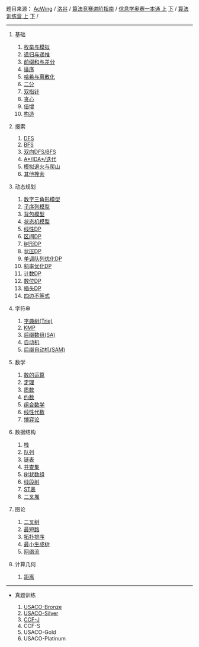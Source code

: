 题目来源：
[AcWing](https://www.acwing.com/) / [洛谷](https://www.luogu.com.cn/training/list) / [算法竞赛进阶指南](https://github.com/lydrainbowcat/tedukuri) / [信息学奥赛一本通 上](http://ybt.ssoier.cn:8088/index.php) [下](https://www.maxuetang.cn/course/285-list.html) / [算法训练营 上](https://vjudge.net/article/2652) [下](https://vjudge.net/article/2642) / 

---

1. 基础
   1. [枚举与模拟](./Content/1%20基础/)
   2. [递归与递推](./Content/1%20基础/递归.html)
   3. [前缀和与差分](./Content/1%20基础/前缀和.html)
   4. [排序]()
   5. [哈希与离散化]()
   6. [二分]()
   7. [双指针]()
   8. [贪心]()
   9. [倍增]()
   10. [构造]()

2. 搜索
   1. [DFS]()
   2. [BFS]()
   3. [双向DFS/BFS]()
   4. [A*/IDA*/迭代]()
   5. [模拟退火与爬山]()
   6. [其他搜索]()

3. 动态规划
   1. [数字三角形模型]()
   2. [子序列模型]()
   3. [背包模型]()
   4. [状态机模型](./Content/3%20动态规划/状态机模型.html)
   5. [线性DP]()
   6. [区间DP]()
   7. [树形DP]()
   8. [状压DP](./Content/3%20动态规划/状压DP.html)
   9. [单调队列优化DP]()
   10. [斜率优化DP]()
   11. [计数DP]()
   12. [数位DP]()
   13. [插头DP]()
   14. [四边不等式]()
   
4. 字符串
   1. [字典树(Trie)]()
   2. [KMP]()
   3. [后缀数组(SA)]()
   4. [自动机]()
   5. [后缀自动机(SAM)]()

5. 数学
   1. [数的运算](./Content/5%20数学/数的运算.html)
   2. [定理](./Content/5%20数学/定理.html)
   3. [质数](./Content/5%20数学/质数.html)
   4. [约数]()
   5. [组合数学]()
   6. [线性代数]()
   7. [博弈论]()
   
6. 数据结构
   1. [栈]()
   2. [队列]()
   3. [链表]()
   4. [并查集]()
   5. [树状数组]()
   6. [线段树]()
   7. [ST表]()
   8. [二叉堆]()

7. 图论
   1. [二叉树](./Content/7%20图论/二叉树.html)
   2. [最短路]()
   3. [拓扑排序]()
   4. [最小生成树]()
   5. [网络流]()

8. 计算几何
   1. [距离]()

---

* 真题训练

   1. [USACO-Bronze](./Content/真题/USACO_Bronze.html)
   2. [USACO-Silver]()
   3. [CCF-J]()
   4. CCF-S
   5. USACO-Gold
   6. USACO-Platinum 